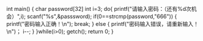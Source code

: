 int main()
{
  char password[32]
  int i=3;
  do{
      printf("请输入密码：（还有%d次机会）",i);
      scanf("%s",&passsword);
  if(0==strcmp(password,"666"))
{
  printf("密码输入正确！\n");
  break;
}
  else
{
 printf("密码输入错误，请重新输入！\n")；
i--;
} 
}while(i>0);
getch();
return 0;
}




